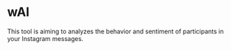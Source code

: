# wAI
This tool is aiming to analyzes the behavior and sentiment of participants in your Instagram messages.
